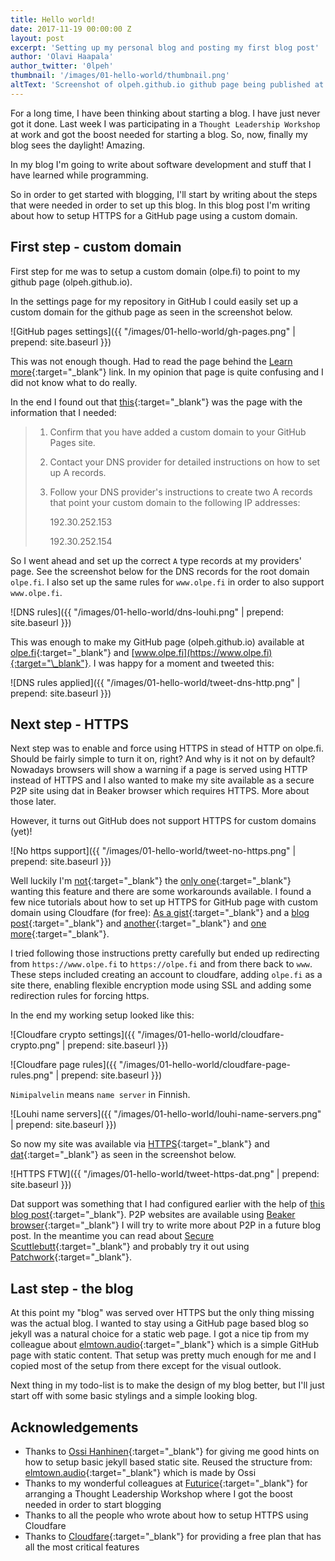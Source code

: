 ```yaml
---
title: Hello world!
date: 2017-11-19 00:00:00 Z
layout: post
excerpt: 'Setting up my personal blog and posting my first blog post'
author: 'Olavi Haapala'
author_twitter: '0lpeh'
thumbnail: '/images/01-hello-world/thumbnail.png'
altText: 'Screenshot of olpeh.github.io github page being published at olpe.fi'
---
```


For a long time, I have been thinking about starting a blog. I have just never got it done. Last week I was participating in a `Thought Leadership Workshop` at work and got the boost needed for starting a blog. So, now, finally my blog sees the daylight! Amazing.

In my blog I'm going to write about software development and stuff that I have learned while programming.

So in order to get started with blogging, I'll start by writing about the steps that were needed in order to set up this blog. In this blog post I'm writing about how to setup HTTPS for a GitHub page using a custom domain.

## First step - custom domain

First step for me was to setup a custom domain (olpe.fi) to point to my github page (olpeh.github.io).

In the settings page for my repository in GitHub I could easily set up a custom domain for the github page as seen in the screenshot below.

![GitHub pages settings]({{ "/images/01-hello-world/gh-pages.png" | prepend: site.baseurl }})

This was not enough though. Had to read the page behind the [Learn more](https://help.github.com/articles/using-a-custom-domain-with-github-pages/){:target="\_blank"} link. In my opinion that page is quite confusing and I did not know what to do really.

In the end I found out that [this](https://help.github.com/articles/setting-up-an-apex-domain/#configuring-a-records-with-your-dns-provider/){:target="\_blank"} was the page with the information that I needed:

> 1.  Confirm that you have added a custom domain to your GitHub Pages site.
>
> 2.  Contact your DNS provider for detailed instructions on how to set up A records.
>
> 3.  Follow your DNS provider's instructions to create two A records that point your custom domain to the following IP addresses:
>
>     192.30.252.153
>
>     192.30.252.154

So I went ahead and set up the correct `A` type records at my providers' page. See the screenshot below for the DNS records for the root domain `olpe.fi`. I also set up the same rules for `www.olpe.fi` in order to also support `www.olpe.fi`.

![DNS rules]({{ "/images/01-hello-world/dns-louhi.png" | prepend: site.baseurl }})

This was enough to make my GitHub page (olpeh.github.io) available at [olpe.fi](https://olpe.fi){:target="\_blank"} and [www.olpe.fi](https://www.olpe.fi){:target="\_blank"}. I was happy for a moment and tweeted this:

![DNS rules applied]({{ "/images/01-hello-world/tweet-dns-http.png" | prepend: site.baseurl }})

## Next step - HTTPS

Next step was to enable and force using HTTPS in stead of HTTP on olpe.fi. Should be fairly simple to turn it on, right? And why is it not on by default? Nowadays browsers will show a warning if a page is served using HTTP instead of HTTPS and I also wanted to make my site available as a secure P2P site using dat in Beaker browser which requires HTTPS. More about those later.

However, it turns out GitHub does not support HTTPS for custom domains (yet)!

![No https support]({{ "/images/01-hello-world/tweet-no-https.png" | prepend: site.baseurl }})

Well luckily I'm [not](https://github.com/isaacs/github/issues/156){:target="\_blank"} the [only one](https://gist.github.com/coolaj86/e07d42f5961c68fc1fc8){:target="\_blank"} wanting this feature and there are some workarounds available. I found a few nice tutorials about how to set up HTTPS for GitHub page with custom domain using Cloudfare (for free): [As a gist](https://gist.github.com/cvan/8630f847f579f90e0c014dc5199c337b){:target="\_blank"} and a [blog post](https://blog.cloudflare.com/secure-and-fast-github-pages-with-cloudflare/){:target="\_blank"} and [another](https://sheharyar.me/blog/free-ssl-for-github-pages-with-custom-domains/){:target="\_blank"} and [one more](https://hackernoon.com/set-up-ssl-on-github-pages-with-custom-domains-for-free-a576bdf51bc){:target="\_blank"}.

I tried following those instructions pretty carefully but ended up redirecting from `https://www.olpe.fi` to `https://olpe.fi` and from there back to `www`. These steps included creating an account to cloudfare, adding `olpe.fi` as a site there, enabling flexible encryption mode using SSL and adding some redirection rules for forcing https.

In the end my working setup looked like this:

![Cloudfare crypto settings]({{ "/images/01-hello-world/cloudfare-crypto.png" | prepend: site.baseurl }})

![Cloudfare page rules]({{ "/images/01-hello-world/cloudfare-page-rules.png" | prepend: site.baseurl }})

`Nimipalvelin` means `name server` in Finnish.

![Louhi name servers]({{ "/images/01-hello-world/louhi-name-servers.png" | prepend: site.baseurl }})

So now my site was available via [HTTPS](https://olpe.fi/){:target="\_blank"} and [dat](dat://olpe.fi/){:target="\_blank"} as seen in the screenshot below.

![HTTPS FTW]({{ "/images/01-hello-world/tweet-https-dat.png" | prepend: site.baseurl }})

Dat support was something that I had configured earlier with the help of [this blog post](https://handbook.protozoa.nz/experiments/p2p_github_pages.html){:target="\_blank"}. P2P websites are available using [Beaker browser](https://beakerbrowser.com/){:target="\_blank"} I will try to write more about P2P in a future blog post. In the meantime you can read about [Secure Scuttlebutt](https://www.scuttlebutt.nz/){:target="\_blank"} and probably try it out using [Patchwork](https://github.com/ssbc/patchwork){:target="\_blank"}.

## Last step - the blog

At this point my "blog" was served over HTTPS but the only thing missing was the actual blog. I wanted to stay using a GitHub page based blog so jekyll was a natural choice for a static web page. I got a nice tip from my colleague about [elmtown.audio](https://github.com/elmtown/elmtown.github.io){:target="\_blank"} which is a simple GitHub page with static content. That setup was pretty much enough for me and I copied most of the setup from there except for the visual outlook.

Next thing in my todo-list is to make the design of my blog better, but I'll just start off with some basic stylings and a simple looking blog.

## Acknowledgements

- Thanks to [Ossi Hanhinen](https://futurice.com/people/ossi-hanhinen){:target="\_blank"} for giving me good hints on how to setup basic jekyll based static site. Reused the structure from: [elmtown.audio](https://github.com/elmtown/elmtown.github.io){:target="\_blank"} which is made by Ossi
- Thanks to my wonderful colleagues at [Futurice](https://futurice.com/){:target="\_blank"} for arranging a Thought Leadership Workshop where I got the boost needed in order to start blogging
- Thanks to all the people who wrote about how to setup HTTPS using Cloudfare
- Thanks to [Cloudfare](https://www.cloudflare.com/){:target="\_blank"} for providing a free plan that has all the most critical features
